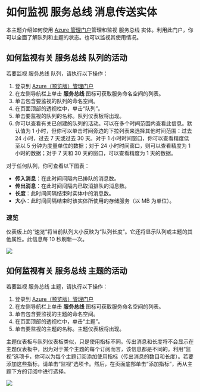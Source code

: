 <properties linkid="service-bus-monitor-messaging-entitites" urlDisplayName="流量管理器" pageTitle="Monitor 服务总线 Messaging Entities - Azure" metaKeywords="" description="Learn how to monitor your 服务总线 entities using the Azure Management Portal." metaCanonical="" disqusComments="1" umbracoNaviHide="1" services="service-bus" documentationCenter="" title="How to Monitor 服务总线 Messaging Entities" authors="sethm" solutions="" />
<tags ms.service="service-bus"
    ms.date="11/24/2014"
    wacn.date="04/11/2015"
    />

# 如何监视 服务总线 消息传送实体

本主题介绍如何使用 [Azure 管理门户][Azure 管理门户]管理和监视 服务总线 实体。利用此门户，你可以全面了解队列和主题的状态。也可以监视其使用情况。

## 如何监视有关 服务总线 队列的活动

若要监视 服务总线 队列，请执行以下操作：

1.  登录到 [Azure（预览版）管理门户][Azure 管理门户]
2.  在左侧导航栏上单击 **服务总线** 图标可获取服务命名空间的列表。
3.  单击包含要监视的队列的命名空间。
4.  在页面顶部的透视栏中，单击“队列”。
5.  单击要监视的队列的名称。队列仪表板将出现。
6.  你可以查看有关已创建的队列的活动。可以在多个时间范围内查看此信息。默认值为 1 小时，但你可以单击时间旁边的下拉列表来选择其他时间范围：过去 24 小时，过去 7 天或过去 30 天。对于 1 小时时间窗口，你可以查看精度低至以 5 分钟为度量单位的数据；对于 24 小时时间窗口，则可以查看精度为 1 小时的数据；对于 7 天和 30 天的窗口，可以查看精度为 1 天的数据。

对于任何队列，你可查看以下图表：

-   **传入消息**：在此时间间隔内已排队的消息数。
-   **传出消息**：在此时间间隔内已取消排队的消息数。
-   **长度**：此时间间隔结束时实体中的消息数。
-   **大小**：此时间间隔结束时该实体所使用的存储服务（以 MB 为单位）。

### 速览

仪表板上的“速览”将当前队列大小反映为“队列长度”。它还将显示队列或主题的其他属性。此信息每 10 秒刷新一次。

![][0]

## 如何监视有关 服务总线 主题的活动

若要监视 服务总线 主题，请执行以下操作：

1.  登录到 [Azure（预览版）管理门户][Azure 管理门户]
2.  在左侧导航栏上单击 **服务总线** 图标可获取服务命名空间的列表。
3.  单击包含要监视的主题的命名空间。
4.  在页面顶部的透视栏中，单击“主题”。
5.  单击要监视的主题的名称。主题仪表板将出现。

主题仪表板与队列仪表板类似，只是使用指标不同。传出消息和长度将不会显示在主题仪表板中，因为对于某个主题的每个订阅而言，该信息都是不同的。利用“监视”选项卡，你可以为每个主题订阅添加使用指标（传出消息的数目和长度）。若要添加这些指标，请单击“监视”选项卡。然后，在页面底部单击“添加指标”，再从主题下方的订阅中进行选择。

![][1]

  [Azure 管理门户]: http://manage.windowsazure.cn
  [0]: ./media/service-bus-monitor-message-entities/QueueDashboard.png
  [1]: ./media/service-bus-monitor-message-entities/AddMetrics.png
